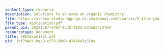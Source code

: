 ```yaml
---
content_type: resource
description: Solutions to an exam on organic chemistry.
file: https://ol-ocw-studio-app-qa.s3.amazonaws.com/courses/5-13-organic-chemistry-ii-fall-2003/1bf7048cbac0c5705dd947496a7e31be_2003exam1sol.pdf
file_type: application/pdf
parent_uid: b8231c67-e467-9c32-f822-dddada4c3f69
resourcetype: Document
title: 2003exam1sol.pdf
uid: 1bf7048c-bac0-c570-5dd9-47496a7e31be
---
```

